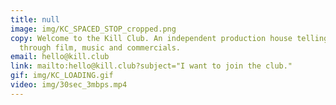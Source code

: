 ```yaml
---
title: null
image: img/KC_SPACED_STOP_cropped.png
copy: Welcome to the Kill Club. An independent production house telling stories
  through film, music and commercials.
email: hello@kill.club
link: mailto:hello@kill.club?subject="I want to join the club."
gif: img/KC_LOADING.gif
video: img/30sec_3mbps.mp4
---
```

